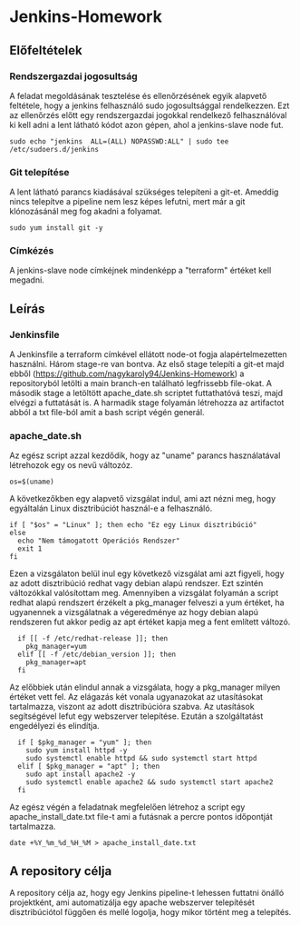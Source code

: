 # Jenkins-Homework

## Előfeltételek

### Rendszergazdai jogosultság

A feladat megoldásának tesztelése és ellenőrzésének egyik alapvető feltétele, hogy a jenkins felhasználó sudo jogosultsággal rendelkezzen.
Ezt az ellenőrzés előtt egy rendszergazdai jogokkal rendelkező felhasználóval ki kell adni a lent látható kódot azon gépen, ahol a jenkins-slave node fut.

```
sudo echo "jenkins  ALL=(ALL) NOPASSWD:ALL" | sudo tee /etc/sudoers.d/jenkins
```

### Git telepítése

A lent látható parancs kiadásával szükséges telepíteni a git-et. Ameddig nincs telepítve a pipeline nem lesz képes lefutni, mert már a git klónozásánál meg fog akadni a folyamat.

```
sudo yum install git -y
```

### Címkézés

A jenkins-slave node címkéjnek mindenképp a "terraform" értéket kell megadni.

## Leírás

### Jenkinsfile

A Jenkinsfile a terraform címkével ellátott node-ot fogja alapértelmezetten használni. Három stage-re van bontva.
Az első stage telepíti a git-et majd ebből (https://github.com/nagykaroly94/Jenkins-Homework) a repositoryból letölti a main branch-en található legfrissebb file-okat. A második stage a letöltött apache_date.sh scriptet futtathatóvá teszi, majd elvégzi a futtatását is. A harmadik stage folyamán létrehozza az artifactot abból a txt file-ból amit a bash script végén generál.

### apache_date.sh

Az egész script azzal kezdődik, hogy az "uname" parancs használatával létrehozok egy os nevű változóz. 

```
os=$(uname)
```

A következőkben egy alapvető vizsgálat indul, ami azt nézni meg, hogy egyáltalán Linux disztribúciót használ-e a felhasználó. 

```
if [ "$os" = "Linux" ]; then echo "Ez egy Linux disztribúció"
else
  echo "Nem támogatott Operációs Rendszer"
  exit 1
fi
```

Ezen a vizsgálaton belül inul egy következő vizsgálat ami azt figyeli, hogy az adott disztribúció redhat vagy debian alapú rendszer. Ezt szintén változókkal valósítottam meg. Amennyiben a vizsgálat folyamán a script redhat alapú rendszert érzékelt a pkg_manager felveszi a yum értéket, ha ugyanennek a vizsgálatnak a végeredménye az hogy debian alapú rendszeren fut akkor pedig az apt értéket kapja meg a fent említett változó. 

```
  if [[ -f /etc/redhat-release ]]; then
    pkg_manager=yum
  elif [[ -f /etc/debian_version ]]; then
    pkg_manager=apt
  fi
```

Az előbbiek után elindul annak a vizsgálata, hogy a pkg_manager milyen értéket vett fel. Az elágazás két vonala ugyanazokat az utasításokat tartalmazza, viszont az adott disztribúcióra szabva. Az utasítások segítségével lefut egy webszerver telepítése. Ezután a szolgáltatást engedélyezi és elindítja.

```
  if [ $pkg_manager = "yum" ]; then
    sudo yum install httpd -y
    sudo systemctl enable httpd && sudo systemctl start httpd
  elif [ $pkg_manager = "apt" ]; then  
    sudo apt install apache2 -y
    sudo systemctl enable apache2 && sudo systemctl start apache2
  fi
```

Az egész végén a feladatnak megfelelően létrehoz a script egy apache_install_date.txt file-t ami a futásnak a percre pontos időpontját tartalmazza.

```
date +%Y_%m_%d_%H_%M > apache_install_date.txt
```

## A repository célja

A repository célja az, hogy egy Jenkins pipeline-t lehessen futtatni önálló projektként, ami automatizálja egy apache webszerver telepítését disztribúciótol függően és mellé logolja, hogy mikor történt meg a telepítés. 
